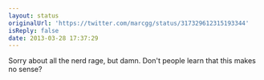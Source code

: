 ```yaml
---
layout: status
originalUrl: 'https://twitter.com/marcgg/status/317329612315193344'
isReply: false
date: 2013-03-28 17:37:29
---
```


Sorry about all the nerd rage, but damn. Don't people learn that this makes no sense?
